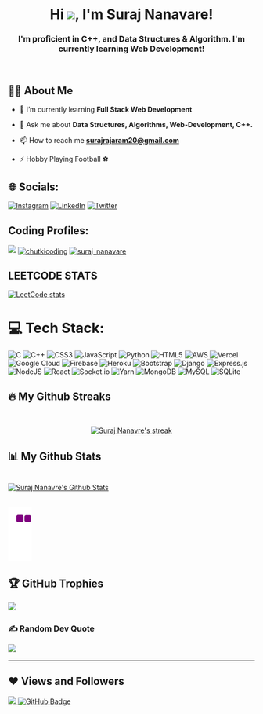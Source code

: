 

<h1 align="center">Hi <img src="https://raw.githubusercontent.com/MartinHeinz/MartinHeinz/master/wave.gif" width="30px">, I'm  Suraj Nanavare!</h1>
<h3 align="center">I'm proficient in C++, and Data Structures & Algorithm. I'm currently learning Web Development!</h3>


<br/>

## 👩‍💻 About Me

- 🌱 I’m currently learning **Full Stack Web Development**

- 💬 Ask me about **Data Structures, Algorithms, Web-Development, C++.**

- 📫 How to reach me **surajrajaram20@gmail.com**

- ⚡ Hobby Playing Football ⚽


## 🌐 Socials:
[![Instagram](https://img.shields.io/badge/Instagram-%23E4405F.svg?logo=Instagram&logoColor=white)](https://instagram.com/__suraz____) [![LinkedIn](https://img.shields.io/badge/LinkedIn-%230077B5.svg?logo=linkedin&logoColor=white)](https://www.linkedin.com/in/suraj-rajaram-7a6abb206/) [![Twitter](https://img.shields.io/badge/Twitter-%231DA1F2.svg?logo=Twitter&logoColor=white)](https://twitter.com/BunnyFact) 

## Coding Profiles:
<p align="left">
<a href = "https://www.codechef.com/users/bhai_pakka"><img src="https://img.icons8.com/fluent/48/000000/codechef.png"/></a>
<a href="https://codeforces.com/profile/chutkicoding" target="blank"><img align="center" src="https://raw.githubusercontent.com/rahuldkjain/github-profile-readme-generator/master/src/images/icons/Social/codeforces.svg" alt="chutkicoding" height="30" width="40" /></a>
<a href="https://www.leetcode.com/suraj_nanavare" target="blank"><img align="center" src="https://raw.githubusercontent.com/rahuldkjain/github-profile-readme-generator/master/src/images/icons/Social/leet-code.svg" alt="suraj_nanavare" height="30" width="40" /></a>
</p>

## LEETCODE STATS
[![LeetCode stats](https://leetcode-stats-six.vercel.app/?username=Suraj_Nanavare&theme=dark)](https://github.com/KnlnKS/leetcode-stats)

# 💻 Tech Stack:
![C](https://img.shields.io/badge/c-%2300599C.svg?style=for-the-badge&logo=c&logoColor=white) ![C++](https://img.shields.io/badge/c++-%2300599C.svg?style=for-the-badge&logo=c%2B%2B&logoColor=white) ![CSS3](https://img.shields.io/badge/css3-%231572B6.svg?style=for-the-badge&logo=css3&logoColor=white) ![JavaScript](https://img.shields.io/badge/javascript-%23323330.svg?style=for-the-badge&logo=javascript&logoColor=%23F7DF1E) ![Python](https://img.shields.io/badge/python-3670A0?style=for-the-badge&logo=python&logoColor=ffdd54) ![HTML5](https://img.shields.io/badge/html5-%23E34F26.svg?style=for-the-badge&logo=html5&logoColor=white) ![AWS](https://img.shields.io/badge/AWS-%23FF9900.svg?style=for-the-badge&logo=amazon-aws&logoColor=white) ![Vercel](https://img.shields.io/badge/vercel-%23000000.svg?style=for-the-badge&logo=vercel&logoColor=white) ![Google Cloud](https://img.shields.io/badge/Google%20Cloud-%234285F4.svg?style=for-the-badge&logo=google-cloud&logoColor=white) ![Firebase](https://img.shields.io/badge/firebase-%23039BE5.svg?style=for-the-badge&logo=firebase) ![Heroku](https://img.shields.io/badge/heroku-%23430098.svg?style=for-the-badge&logo=heroku&logoColor=white) ![Bootstrap](https://img.shields.io/badge/bootstrap-%23563D7C.svg?style=for-the-badge&logo=bootstrap&logoColor=white) ![Django](https://img.shields.io/badge/django-%23092E20.svg?style=for-the-badge&logo=django&logoColor=white) ![Express.js](https://img.shields.io/badge/express.js-%23404d59.svg?style=for-the-badge&logo=express&logoColor=%2361DAFB) ![NodeJS](https://img.shields.io/badge/node.js-6DA55F?style=for-the-badge&logo=node.js&logoColor=white) ![React](https://img.shields.io/badge/react-%2320232a.svg?style=for-the-badge&logo=react&logoColor=%2361DAFB) ![Socket.io](https://img.shields.io/badge/Socket.io-black?style=for-the-badge&logo=socket.io&badgeColor=010101) ![Yarn](https://img.shields.io/badge/yarn-%232C8EBB.svg?style=for-the-badge&logo=yarn&logoColor=white) ![MongoDB](https://img.shields.io/badge/MongoDB-%234ea94b.svg?style=for-the-badge&logo=mongodb&logoColor=white) ![MySQL](https://img.shields.io/badge/mysql-%2300f.svg?style=for-the-badge&logo=mysql&logoColor=white) ![SQLite](https://img.shields.io/badge/sqlite-%2307405e.svg?style=for-the-badge&logo=sqlite&logoColor=white)

## 🔥 My Github Streaks
<br />
<p align="center">
    <a href="https://github.com/BunnyTHEcoder/github-readme-streak-stats">
        <img title="🔥 Get streak stats for your profile at git.io/streak-stats" alt="Suraj Nanavre's streak" src="https://github-readme-streak-stats.herokuapp.com/?user=BunnyTHEcoder&theme=radical&hide_border=true&stroke=0000&background=060A0CD0"/>
    </a>
</p>

## 📊 My Github Stats

  <br/>
    <a href="https://github.com/BunnyTHEcoder/github-readme-stats"><img alt="Suraj Nanavre's Github Stats" src="https://github-readme-stats.vercel.app/api?username=BunnyTHEcoder&show_icons=true&count_private=true&theme=radical&hide_border=true&bg_color=0D1117" /></a>
  


<br/>
<br/>



![snake gif](https://github.com/BunnyTHEcoder/BunnyTHEcoder/blob/output/github-contribution-grid-snake.gif)



## 🏆 GitHub Trophies
![](https://github-profile-trophy.vercel.app/?username=BunnyTHEcoder&theme=radical&no-frame=false&no-bg=true&margin-w=4)

### ✍️ Random Dev Quote
![](https://quotes-github-readme.vercel.app/api?type=horizontal&theme=radical)

---
## ❤ Views and Followers
<a href="https://github.com/Meghna-DAS/github-profile-views-counter">
    <img src="https://komarev.com/ghpvc/?username=BunnyTHEcoder">
</a>
<a href="https://github.com/BunnyTHEcoder?tab=followers"><img src="https://img.shields.io/github/followers/BunnyTHEcoder?label=Followers&style=social" alt="GitHub Badge"></a>












<!-- Proudly created with GPRM ( https://gprm.itsvg.in ) -->

